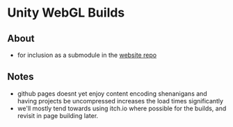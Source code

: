 # Unity WebGL Builds
## About
* for inclusion as a submodule in the [website repo](https://github.com/corbeau217/corbeau217.github.io)
## Notes
* github pages doesnt yet enjoy content encoding shenanigans and having projects be uncompressed increases the load times significantly
* we'll mostly tend towards using itch.io where possible for the builds, and revisit in page building later.